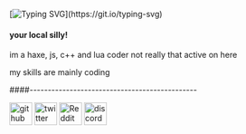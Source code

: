 [![Typing SVG](https://readme-typing-svg.demolab.com?font=Shantell+Sans&pause=1000&color=FFFFFF&vCenter=true&repeat=false&width=435&lines=hi%2C+im+nld.)](https://git.io/typing-svg)

#### your local silly!
im a haxe, js, c++ and lua coder
not really that active on here

my skills are mainly coding


####----------------------------------------------


[<img src='https://cdn.jsdelivr.net/npm/simple-icons@3.0.1/icons/github.svg' alt='github' height='40'>](https://github.com/NLD-Dev)  [<img src='https://cdn.jsdelivr.net/npm/simple-icons@3.0.1/icons/twitter.svg' alt='twitter' height='40'>](https://twitter.com/LocalizedDeku)  [<img src='https://cdn.jsdelivr.net/npm/simple-icons@3.0.1/icons/reddit.svg' alt='Reddit' height='40'>](https://www.reddit.com/user/nld01)  [<img src='https://cdn.jsdelivr.net/npm/simple-icons@3.0.1/icons/discord.svg' alt='discord' height='40'>](https://discord.gg/hymns)  
